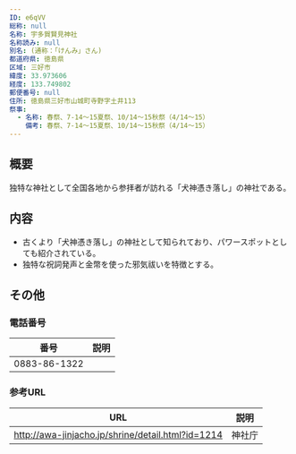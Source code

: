 ```yaml
---
ID: e6qVV
総称: null
名称: 宇多賀賢見神社
名称読み: null
別名: (通称：「けんみ」さん)
都道府県: 徳島県
区域: 三好市
緯度: 33.973606
経度: 133.749802
郵便番号: null
住所: 徳島県三好市山城町寺野字土井113
祭事:
  - 名称: 春祭、7-14〜15夏祭、10/14〜15秋祭（4/14〜15）
    備考: 春祭、7-14〜15夏祭、10/14〜15秋祭（4/14〜15）
---
```


## 概要

独特な神社として全国各地から参拝者が訪れる「犬神憑き落し」の神社である。

## 内容

- 古くより「犬神憑き落し」の神社として知られており、パワースポットとしても紹介されている。
- 独特な祝詞発声と金幣を使った邪気祓いを特徴とする。

## その他

### 電話番号

| 番号         | 説明 |
| ------------ | ---- |
| 0883-86-1322 |      |

### 参考URL

| URL                                               | 説明   |
| ------------------------------------------------- | ------ |
| http://awa-jinjacho.jp/shrine/detail.html?id=1214 | 神社庁 |
